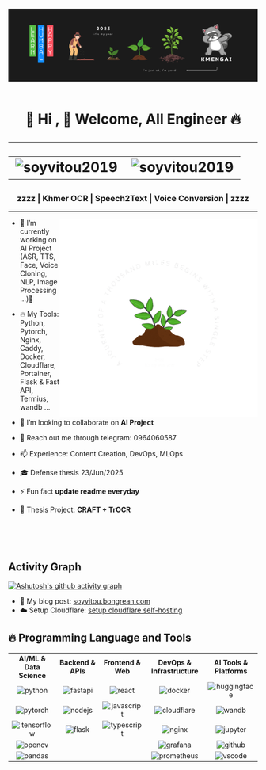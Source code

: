 <!-- banner image github_thumnail.png you can change ever you want -->
[![MasterHead](github_thumnail.png)](https://github.com/SoyVitou2019) ​
<h1 align="center"> 
  🌲 Hi , 💬 Welcome, All Engineer 🔥  
  <hr />  
  <table align="center">     
    <tr border: none;>  
      <td><img src="https://komarev.com/ghpvc/?username=soyvitoupro&label=Profile%20views&color=be4d25&style=for-the-badge" alt="soyvitou2019" /></td>
      <td><img src="https://img.shields.io/github/followers/soyvitoupro?label=Followers&style=for-the-badge" alt="soyvitou2019" /></td> 
    </tr>
</table>      
</h1>
 
   
  
 
<h3 align="center">zzzz | Khmer OCR | Speech2Text | Voice Conversion | zzzz </h3>

<hr /> 

<!-- right image ( animation gif image right hand side (ok) ) --> 
<img align="right" alt="coding" width="400" src="thousand_miles.gif"> 

 

- 🔭 I’m currently working on AI Project (ASR, TTS, Face, Voice Cloning, NLP, Image Processing ...)🌱

- 🔥 My Tools: Python, Pytorch, Nginx, Caddy, Docker, Cloudflare, Portainer, Flask & Fast API, Termius, wandb ...

- 👯 I’m looking to collaborate on **AI Project**

- 💬 Reach out me through telegram: 0964060587

- 📫 Experience: Content Creation, DevOps, MLOps
  
- 🎓 Defense thesis 23/Jun/2025
  
- ⚡ Fun fact **update readme everyday**

- 🌲 Thesis Project: **CRAFT + TrOCR**

<br />
 
<!-- Activity Graph card -->
</br>
</br>
<h2>Activity Graph</h2>

[![Ashutosh's github activity graph](https://github-readme-activity-graph.vercel.app/graph?username=SoyVitouPro&bg_color=000000&color=ffffff&line=ffffff&point=93f915&area=true&hide_border=true)](https://github.com/ashutosh00710/github-readme-activity-graph)


- 💬 My blog post: [soyvitou.bongrean.com](https://soyvitou.bongrean.com/)
- ☁️ Setup Cloudflare: [setup cloudflare self-hosting](https://solstice-goat-844.notion.site/Cloudflare-1cee08028422800f8feef3200a00f73c)

## 🔥 Programming Language and Tools

<div align="center">

<table>
<tr>
<td align="center" width="200px"><b>AI/ML & Data Science</b></td>
<td align="center" width="200px"><b>Backend & APIs</b></td>
<td align="center" width="200px"><b>Frontend & Web</b></td>
<td align="center" width="200px"><b>DevOps & Infrastructure</b></td>
<td align="center" width="200px"><b>AI Tools & Platforms</b></td>
</tr>
<tr>
<td align="center"><img src="https://cdn.jsdelivr.net/gh/devicons/devicon/icons/python/python-original.svg" height="52" alt="python" /></td>
<td align="center"><img src="https://cdn.jsdelivr.net/gh/devicons/devicon/icons/fastapi/fastapi-original.svg" height="52" alt="fastapi" /></td>
<td align="center"><img src="https://cdn.jsdelivr.net/gh/devicons/devicon/icons/react/react-original.svg" height="52" alt="react" /></td>
<td align="center"><img src="https://cdn.jsdelivr.net/gh/devicons/devicon/icons/docker/docker-original.svg" height="52" alt="docker" /></td>
<td align="center"><img src="https://huggingface.co/front/assets/huggingface_logo-noborder.svg" height="52" alt="huggingface" /></td>
</tr>
<tr>
<td align="center"><img src="https://cdn.jsdelivr.net/gh/devicons/devicon/icons/pytorch/pytorch-original.svg" height="52" alt="pytorch" /></td>
<td align="center"><img src="https://cdn.jsdelivr.net/gh/devicons/devicon/icons/nodejs/nodejs-original.svg" height="52" alt="nodejs" /></td>
<td align="center"><img src="https://cdn.jsdelivr.net/gh/devicons/devicon/icons/javascript/javascript-original.svg" height="52" alt="javascript" /></td>
<td align="center"><img src="https://www.vectorlogo.zone/logos/cloudflare/cloudflare-icon.svg" height="52" alt="cloudflare" /></td>
<td align="center"><img src="https://wandb.ai/logo.svg" height="52" alt="wandb" /></td>
</tr>
<tr>
<td align="center"><img src="https://cdn.jsdelivr.net/gh/devicons/devicon/icons/tensorflow/tensorflow-original.svg" height="52" alt="tensorflow" /></td>
<td align="center"><img src="https://cdn.jsdelivr.net/gh/devicons/devicon/icons/flask/flask-original.svg" height="52" alt="flask" /></td>
<td align="center"><img src="https://cdn.jsdelivr.net/gh/devicons/devicon/icons/typescript/typescript-original.svg" height="52" alt="typescript" /></td>
<td align="center"><img src="https://cdn.jsdelivr.net/gh/devicons/devicon/icons/nginx/nginx-original.svg" height="52" alt="nginx" /></td>
<td align="center"><img src="https://cdn.jsdelivr.net/gh/devicons/devicon/icons/jupyter/jupyter-original.svg" height="52" alt="jupyter" /></td>
</tr>
<tr>
<td align="center"><img src="https://cdn.jsdelivr.net/gh/devicons/devicon/icons/opencv/opencv-original.svg" height="52" alt="opencv" /></td>
<td align="center"></td>
<td align="center"></td>
<td align="center"><img src="https://www.vectorlogo.zone/logos/grafana/grafana-icon.svg" height="52" alt="grafana" /></td>
<td align="center"><img src="https://www.vectorlogo.zone/logos/github/github-icon.svg" height="52" alt="github" /></td>
</tr>
<tr>
<td align="center"><img src="https://cdn.jsdelivr.net/gh/devicons/devicon/icons/pandas/pandas-original.svg" height="52" alt="pandas" /></td>
<td align="center"></td>
<td align="center"></td>
<td align="center"><img src="https://www.vectorlogo.zone/logos/prometheusio/prometheusio-icon.svg" height="52" alt="prometheus" /></td>
<td align="center"><img src="https://cdn.jsdelivr.net/gh/devicons/devicon/icons/vscode/vscode-original.svg" height="52" alt="vscode" /></td>
</tr>
</table>

</div>

###






